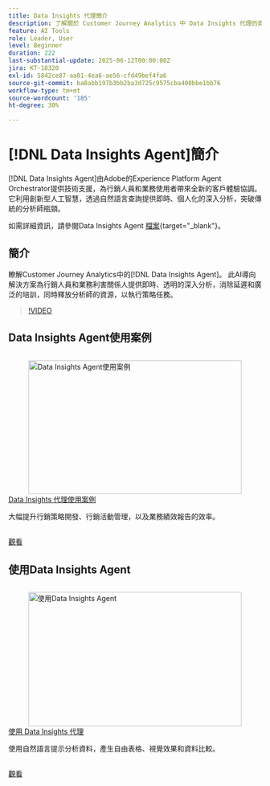 ```yaml
---
title: Data Insights 代理簡介
description: 了解關於 Customer Journey Analytics 中 Data Insights 代理的資訊。這項 AI 驅動的解決方案能提供行銷人員即時、透明的見解，突破企業瓶頸。
feature: AI Tools
role: Leader, User
level: Beginner
duration: 222
last-substantial-update: 2025-06-12T00:00:00Z
jira: KT-18320
exl-id: 5842ce87-aa01-4ea6-ae56-cfd49bef4fa6
source-git-commit: ba8abb197b3bb2ba3d725c9575cba400bbe1bb76
workflow-type: tm+mt
source-wordcount: '185'
ht-degree: 30%

---
```


# [!DNL Data Insights Agent]簡介

[!DNL Data Insights Agent]由Adobe的Experience Platform Agent Orchestrator提供技術支援，為行銷人員和業務使用者帶來全新的客戶體驗協調。 它利用創新型人工智慧，透過自然語言查詢提供即時、個人化的深入分析，突破傳統的分析師瓶頸。

如需詳細資訊，請參閱Data Insights Agent [檔案](https://experienceleague.adobe.com/zh-hant/docs/analytics-platform/using/cja-overview/cja-b2c-overview/data-analysis-ai){target="_blank"}。

## 簡介

瞭解Customer Journey Analytics中的[!DNL Data Insights Agent]。 此AI導向解決方案為行銷人員和業務利害關係人提供即時、透明的深入分析，消除延遲和廣泛的培訓，同時釋放分析師的資源，以執行策略任務。

>[!VIDEO](https://video.tv.adobe.com/v/3463894/?learn=on&enablevpops)


## Data Insights Agent使用案例

<!-- CARDS
{cta=Watch}
* data-insights-agent-use-cases.md
-->
<!-- START CARDS HTML - DO NOT MODIFY BY HAND -->
<div class="columns">
    <div class="column is-half-tablet is-half-desktop is-one-third-widescreen" aria-label="Data Insights Agent use cases">
        <div class="card" style="height: 100%; display: flex; flex-direction: column; height: 100%;">
            <div class="card-image">
                <figure class="image x-is-16by9">
                    <a href="data-insights-agent-use-cases.md" title="Data Insights Agent使用案例" target="_blank" rel="referrer">
                        <img class="is-bordered-r-small" src="https://video.tv.adobe.com/v/3463896/?format=jpeg&nocache=1742338375674" alt="Data Insights Agent使用案例"
                             style="width: 100%; aspect-ratio: 16 / 9; object-fit: cover; overflow: hidden; display: block; margin: auto;">
                    </a>
                </figure>
            </div>
            <div class="card-content is-padded-small" style="display: flex; flex-direction: column; flex-grow: 1; justify-content: space-between;">
                <div class="top-card-content">
                    <p class="headline is-size-6 has-text-weight-bold">
                        <a href="data-insights-agent-use-cases.md" target="_blank" rel="referrer" title="Data Insights Agent使用案例">Data Insights 代理使用案例</a>
                    </p>
                    <p class="is-size-6">大幅提升行銷策略開發、行銷活動管理，以及業務績效報告的效率。</p>
                </div>
                <a href="data-insights-agent-use-cases.md" target="_blank" rel="referrer" class="spectrum-Button spectrum-Button--outline spectrum-Button--primary spectrum-Button--sizeM" style="align-self: flex-start; margin-top: 1rem;">
                    <span class="spectrum-Button-label has-no-wrap has-text-weight-bold">觀看</span>
                </a>
            </div>
        </div>
    </div>
</div>
<!-- END CARDS HTML - DO NOT MODIFY BY HAND -->

## 使用Data Insights Agent

<!-- CARDS
{cta=Watch}
* use-the-data-insights-agent.md
-->
<!-- START CARDS HTML - DO NOT MODIFY BY HAND -->
<div class="columns">
    <div class="column is-half-tablet is-half-desktop is-one-third-widescreen" aria-label="Use the Data Insights Agent">
        <div class="card" style="height: 100%; display: flex; flex-direction: column; height: 100%;">
            <div class="card-image">
                <figure class="image x-is-16by9">
                    <a href="use-the-data-insights-agent.md" title="使用Data Insights Agent" target="_blank" rel="referrer">
                        <img class="is-bordered-r-small" src="https://video.tv.adobe.com/v/3463897/?format=jpeg&nocache=1742338375674" alt="使用Data Insights Agent"
                             style="width: 100%; aspect-ratio: 16 / 9; object-fit: cover; overflow: hidden; display: block; margin: auto;">
                    </a>
                </figure>
            </div>
            <div class="card-content is-padded-small" style="display: flex; flex-direction: column; flex-grow: 1; justify-content: space-between;">
                <div class="top-card-content">
                    <p class="headline is-size-6 has-text-weight-bold">
                        <a href="use-the-data-insights-agent.md" target="_blank" rel="referrer" title="使用Data Insights Agent">使用 Data Insights 代理</a>
                    </p>
                    <p class="is-size-6">使用自然語言提示分析資料，產生自由表格、視覺效果和資料比較。</p>
                </div>
                <a href="use-the-data-insights-agent.md" target="_blank" rel="referrer" class="spectrum-Button spectrum-Button--outline spectrum-Button--primary spectrum-Button--sizeM" style="align-self: flex-start; margin-top: 1rem;">
                    <span class="spectrum-Button-label has-no-wrap has-text-weight-bold">觀看</span>
                </a>
            </div>
        </div>
    </div>
</div>
<!-- END CARDS HTML - DO NOT MODIFY BY HAND -->
